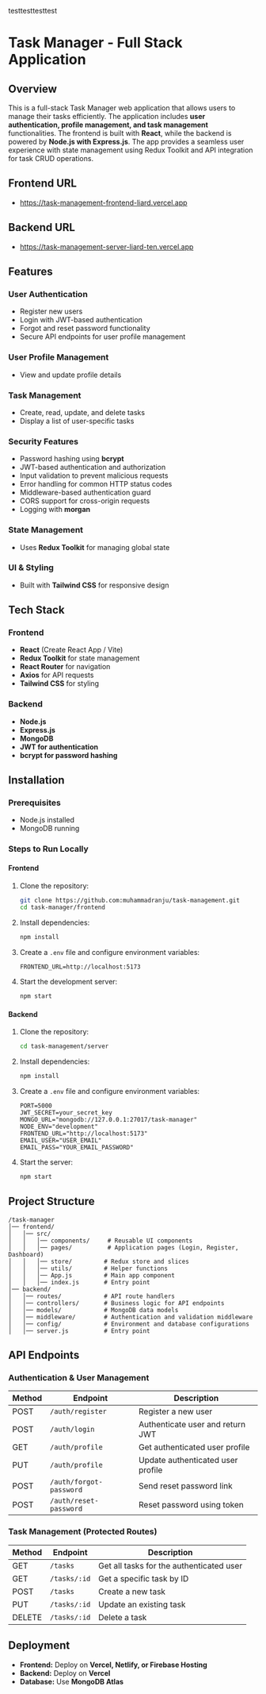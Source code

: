 testtesttesttest
# Task Manager - Full Stack Application

## Overview

This is a full-stack Task Manager web application that allows users to manage their tasks efficiently. The application includes **user authentication, profile management, and task management** functionalities. The frontend is built with **React**, while the backend is powered by **Node.js with Express.js**. The app provides a seamless user experience with state management using Redux Toolkit and API integration for task CRUD operations.

## Frontend URL

- https://task-management-frontend-liard.vercel.app

## Backend URL

- https://task-management-server-liard-ten.vercel.app

## Features

### User Authentication

- Register new users
- Login with JWT-based authentication
- Forgot and reset password functionality
- Secure API endpoints for user profile management

### User Profile Management

- View and update profile details

### Task Management

- Create, read, update, and delete tasks
- Display a list of user-specific tasks

### Security Features

- Password hashing using **bcrypt**
- JWT-based authentication and authorization
- Input validation to prevent malicious requests
- Error handling for common HTTP status codes
- Middleware-based authentication guard
- CORS support for cross-origin requests
- Logging with **morgan**

### State Management

- Uses **Redux Toolkit** for managing global state

### UI & Styling

- Built with **Tailwind CSS** for responsive design

## Tech Stack

### Frontend

- **React** (Create React App / Vite)
- **Redux Toolkit** for state management
- **React Router** for navigation
- **Axios** for API requests
- **Tailwind CSS** for styling

### Backend

- **Node.js**
- **Express.js**
- **MongoDB**
- **JWT for authentication**
- **bcrypt for password hashing**

## Installation

### Prerequisites

- Node.js installed
- MongoDB running

### Steps to Run Locally

#### Frontend

1. Clone the repository:
   ```bash
   git clone https://github.com:muhammadranju/task-management.git
   cd task-manager/frontend
   ```
2. Install dependencies:
   ```bash
   npm install
   ```
3. Create a `.env` file and configure environment variables:
   ```env
   FRONTEND_URL=http://localhost:5173
   ```
4. Start the development server:
   ```bash
   npm start
   ```

#### Backend

1. Clone the repository:
   ```bash
   cd task-management/server
   ```
2. Install dependencies:
   ```bash
   npm install
   ```
3. Create a `.env` file and configure environment variables:
   ```env
   PORT=5000
   JWT_SECRET=your_secret_key
   MONGO_URL="mongodb://127.0.0.1:27017/task-manager"
   NODE_ENV="development"
   FRONTEND_URL="http://localhost:5173"
   EMAIL_USER="USER_EMAIL"
   EMAIL_PASS="YOUR_EMAIL_PASSWORD"
   ```
4. Start the server:
   ```bash
   npm start
   ```

## Project Structure

```
/task-manager
│── frontend/
│   │── src/
│   │   │── components/     # Reusable UI components
│   │   │── pages/          # Application pages (Login, Register, Dashboard)
│   │   │── store/         # Redux store and slices
│   │   │── utils/         # Helper functions
│   │   │── App.js         # Main app component
│   │   │── index.js       # Entry point
│── backend/
│   │── routes/            # API route handlers
│   │── controllers/       # Business logic for API endpoints
│   │── models/            # MongoDB data models
│   │── middleware/        # Authentication and validation middleware
│   │── config/            # Environment and database configurations
│   │── server.js          # Entry point
```

## API Endpoints

### Authentication & User Management

| Method | Endpoint                | Description                       |
| ------ | ----------------------- | --------------------------------- |
| POST   | `/auth/register`        | Register a new user               |
| POST   | `/auth/login`           | Authenticate user and return JWT  |
| GET    | `/auth/profile`         | Get authenticated user profile    |
| PUT    | `/auth/profile`         | Update authenticated user profile |
| POST   | `/auth/forgot-password` | Send reset password link          |
| POST   | `/auth/reset-password`  | Reset password using token        |

### Task Management (Protected Routes)

| Method | Endpoint     | Description                              |
| ------ | ------------ | ---------------------------------------- |
| GET    | `/tasks`     | Get all tasks for the authenticated user |
| GET    | `/tasks/:id` | Get a specific task by ID                |
| POST   | `/tasks`     | Create a new task                        |
| PUT    | `/tasks/:id` | Update an existing task                  |
| DELETE | `/tasks/:id` | Delete a task                            |

## Deployment

- **Frontend:** Deploy on **Vercel, Netlify, or Firebase Hosting**
- **Backend:** Deploy on **Vercel**
- **Database:** Use **MongoDB Atlas**
